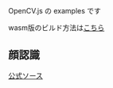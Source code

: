 OpenCV.js の examples です

wasm版のビルド方法は[こちら](https://docs.opencv.org/master/df/df7/tutorial_js_table_of_contents_setup.html)

## 顔認識
[公式ソース](https://github.com/opencv/opencv/blob/b39cd06249213220e802bb64260727711d9fc98c/samples/dnn/js_face_recognition.html)

